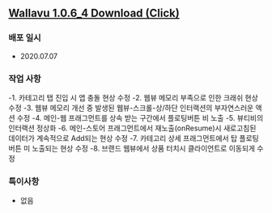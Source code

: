 ## [Wallavu 1.0.6_4 Download (Click) ](https://dl.dropbox.com/s/ruf5wognzq5qp7o/wallavu_debug_1.0.6_4.apk) 


### 배포 일시
- 2020.07.07

### 작업 사항
-1. 카테고리 탭 진입 시 앱 충돌 현상 수정
-2. 웹뷰 메모리 부족으로 인한 크래쉬 현상 수정
-3. 웹뷰 메모리 개선 중 발생된 웹뷰-스크롤-상/하단 인터랙션의 부자연스러운 액션 수정
-4. 메인-웹 프래그먼트를 상속 받는 구간에서 플로팅버튼 비 노출
-5. 뷰티비의 인터랙션 정상화
-6. 메인-스토어 프래그먼트에서 재노출(onResume)시 새로고침된 데이터가 계속적으로 Add되는 현상 수정
-7. 카테고리 상세 프래그먼트에서 탑 플로팅 버튼 미 노출되는 현상 수정
-8. 브랜드 웹뷰에서 상품 터치시 클라이언트로 이동되게 수정

### 특이사항
- 없음 


